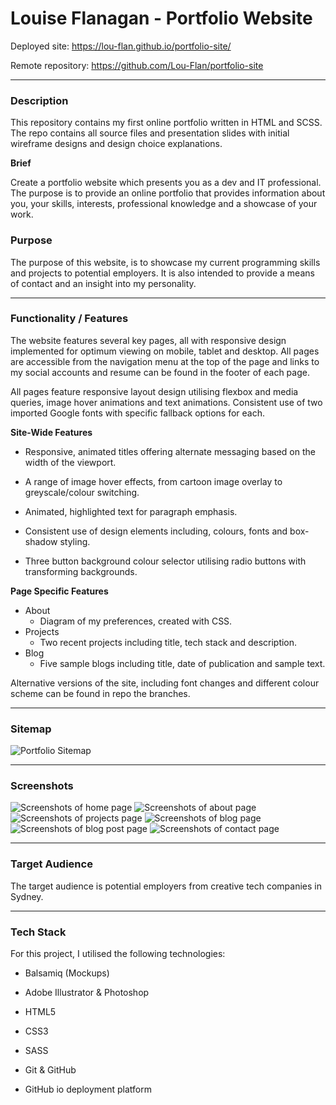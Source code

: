 # Louise Flanagan - Portfolio Website



Deployed site: https://lou-flan.github.io/portfolio-site/

Remote repository: https://github.com/Lou-Flan/portfolio-site



------

### **Description**

This repository contains my first online portfolio written in HTML and SCSS. The repo contains all source files and presentation slides with initial wireframe designs and design choice explanations.

**Brief**

Create a portfolio website which presents you as a dev and IT professional. The purpose is to provide an online portfolio that provides information about you, your skills, interests, professional knowledge and a showcase of your work.

### **Purpose**

The purpose of this website, is to showcase my current programming skills and projects to potential employers. It is also intended to provide a means of contact and an insight into my personality.

------

### **Functionality / Features**

The website features several key pages, all with responsive design implemented for optimum viewing on mobile, tablet and desktop. All pages are accessible from the navigation menu at the top of the page and links to my social accounts and resume can be found in the footer of each page.

All pages feature responsive layout design utilising flexbox and media queries, image hover animations and text animations. Consistent use of two imported Google fonts with specific fallback options for each.

**Site-Wide Features**

- Responsive, animated titles offering alternate messaging based on the width of the viewport.

- A range of image hover effects, from cartoon image overlay to greyscale/colour switching.

- Animated, highlighted text for paragraph emphasis.

- Consistent use of design elements including, colours, fonts and box-shadow styling.

- Three button background colour selector utilising radio buttons with transforming backgrounds.

**Page Specific Features**

- About 
  - Diagram of my preferences, created with CSS.
- Projects
  - Two recent projects including title, tech stack and description.
- Blog
  - Five sample blogs including title, date of publication and sample text.

Alternative versions of the site, including font changes and different colour scheme can be found in repo the branches.


------

### **Sitemap**

![Portfolio Sitemap](./docs/sitemap.jpg)

------

### **Screenshots**

![Screenshots of home page](./docs/screenshot-02.jpg)
![Screenshots of about page](./docs/screenshot-03.jpg)
![Screenshots of projects page](./docs/screenshot-04.jpg)
![Screenshots of blog page](./docs/screenshot-05.jpg)
![Screenshots of blog post page](./docs/screenshot-07.jpg)
![Screenshots of contact page](./docs/screenshot-06.jpg)

------
### **Target Audience**

The target audience is potential employers from creative tech companies in Sydney. 

------

### **Tech Stack**

For this project, I utilised the following technologies:

- Balsamiq (Mockups)
- Adobe Illustrator & Photoshop

- HTML5
- CSS3
- SASS
- Git & GitHub
- GitHub io deployment platform